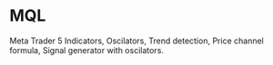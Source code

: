 # MQL
Meta Trader 5 Indicators, Oscilators, Trend detection, Price channel formula, Signal generator with oscilators. 
